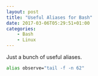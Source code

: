 ```yaml
---
layout: post
title: "Useful Aliases for Bash"
date: 2017-03-06T05:29:51+01:00
categories:
    - Bash
    - Linux
---
```


Just a bunch of useful aliases.

``` bash
alias observe="tail -f -n 62"
```
